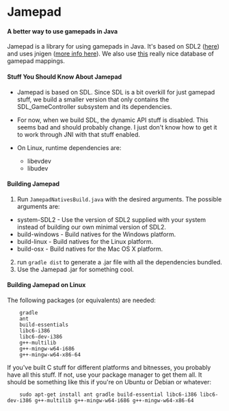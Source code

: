 # Jamepad
#### A better way to use gamepads in Java

Jamepad is a library for using gamepads in Java. It's based on SDL2 ([here](https://www.libsdl.org/)) and uses jnigen ([more info here](https://github.com/libgdx/libgdx/wiki/jnigen)). We also use [this](https://github.com/gabomdq/SDL_GameControllerDB) really nice database of gamepad mappings.

#### Stuff You Should Know About Jamepad

- Jamepad is based on SDL. Since SDL is a bit overkill for just gamepad stuff, we build a smaller version that only contains the SDL_GameController subsystem and its dependencies.

- For now, when we build SDL, the  dynamic API stuff is disabled. This seems bad and should probably change. I just don't know how to get it to work through JNI with that stuff enabled.

- On Linux, runtime dependencies are:
  - libevdev
  - libudev

#### Building Jamepad
1.  Run `JamepadNativesBuild.java` with the desired arguments.
The possible arguments are:
  - system-SDL2 - Use the version of SDL2 supplied with your system instead of building our own minimal version of SDL2.
  - build-windows - Build natives for the Windows platform.
  - build-linux - Build natives for the Linux platform.
  - build-osx - Build natives for the Mac OS X platform.
2.  run `gradle dist` to generate a .jar file with all the dependencies bundled.
3.  Use the Jamepad .jar for something cool.

#### Building Jamepad on Linux
The following packages (or equivalents) are needed:

        gradle
        ant
        build-essentials 
        libc6-i386 
        libc6-dev-i386 
        g++-multilib
        g++-mingw-w64-i686 
        g++-mingw-w64-x86-64
        
       
If you've built C stuff for different platforms and bitnesses, you probably have all this stuff. If not, use your package manager to get them all. It should be something like this if you're on Ubuntu or Debian or whatever: 
        
        sudo apt-get install ant gradle build-essential libc6-i386 libc6-dev-i386 g++-multilib g++-mingw-w64-i686 g++-mingw-w64-x86-64
